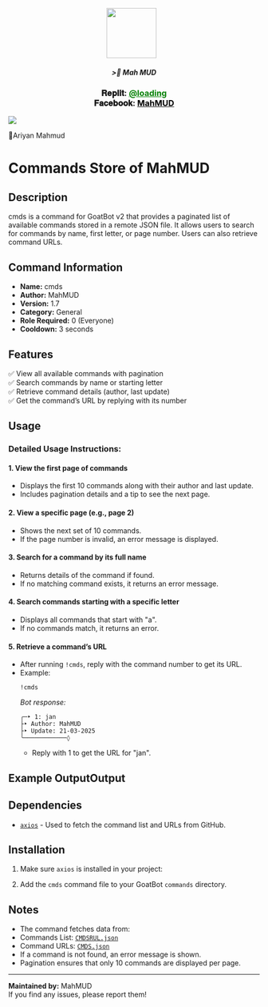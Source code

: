 <p align="center"><a href="fb link" target="_blank" rel="noopener noreferrer">
  <img src="https://i.imgur.com/M6xV2Np.jpeg" width="100" style="margin-right: 10px;"></a>
</p>
<h5 align="center">
>🎀 Mah MUD
</h5>


 

<div align="center">
			<h3>𝐑𝐞𝐩𝐥𝐢𝐭:
			<a href="naii" style="color: green;">@loading</a>
				<br>
	𝐅𝐚𝐜𝐞𝐛𝐨𝐨𝐤: <a href="https://www.facebook.com/mahmud.x07" style="color: black;">MahMUD</a></h3></div>

<img align="center" src="https://i.imgur.com/UM3ekFf.jpeg"/>


🔹Ariyan Mahmud



# Commands Store of MahMUD

## Description
cmds is a command for GoatBot v2 that provides a paginated list of available commands stored in a remote JSON file. It allows users to search for commands by name, first letter, or page number. Users can also retrieve command URLs.

## Command Information
- **Name:** cmds
- **Author:** MahMUD
- **Version:** 1.7
- **Category:** General
- **Role Required:** 0 (Everyone)
- **Cooldown:** 3 seconds

## Features
✅ View all available commands with pagination  
✅ Search commands by name or starting letter  
✅ Retrieve command details (author, last update)  
✅ Get the command’s URL by replying with its number  

## Usage

### Detailed Usage Instructions:
#### 1. **View the first page of commands**


- Displays the first 10 commands along with their author and last update.  
- Includes pagination details and a tip to see the next page.

#### 2. **View a specific page (e.g., page 2)**


- Shows the next set of 10 commands.  
- If the page number is invalid, an error message is displayed.

#### 3. **Search for a command by its full name**


- Returns details of the command if found.  
- If no matching command exists, it returns an error message.

#### 4. **Search commands starting with a specific letter**




- Displays all commands that start with "a".  
- If no commands match, it returns an error.

#### 5. **Retrieve a command’s URL**  
- After running `!cmds`, reply with the command number to get its URL.
- Example:
  ```
  !cmds
  ```
  *Bot response:*  
  ```
  ╭─‣ 1: jan
  ├‣ Author: MahMUD
  ├‣ Update: 21-03-2025
  ╰────────────◊
  ```
  - Reply with 1 to get the URL for "jan".

## Example OutputOutput


## Dependencies
- [`axios`](https://www.npmjs.com/package/axios) - Used to fetch the command list and URLs from GitHub.

## Installation
1. Make sure `axios` is installed in your project:


2. Add the `cmds` command file to your GoatBot `commands` directory.

## Notes
- The command fetches data from:  
- Commands List: [`CMDSRUL.json`](https://raw.githubusercontent.com/mahmudx7/exe/main/CMDSRUL.json)  
- Command URLs: [`CMDS.json`](https://raw.githubusercontent.com/mahmudx7/exe/main/CMDS.json)  
- If a command is not found, an error message is shown.
- Pagination ensures that only 10 commands are displayed per page.

---

**Maintained by:** MahMUD  
If you find any issues, please report them!


